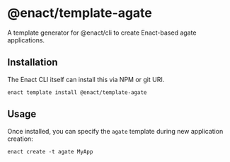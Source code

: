 # @enact/template-agate

A template generator for @enact/cli to create Enact-based agate applications.

## Installation

The Enact CLI itself can install this via NPM or git URI.
```
enact template install @enact/template-agate
```

## Usage

Once installed, you can specify the `agate` template during new application creation:
```
enact create -t agate MyApp
```
